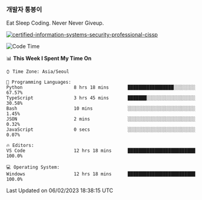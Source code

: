 ### 개발자 통붕이
Eat Sleep Coding.
Never Never Giveup.

[![certified-information-systems-security-professional-cissp](https://user-images.githubusercontent.com/44606727/157613689-acd84ec6-5f8f-4e79-89d9-a8d51f033634.png)](https://www.credly.com/badges/f394a010-85a0-450b-9136-8043af01d71c/public_url)

<!--START_SECTION:waka-->
![Code Time](http://img.shields.io/badge/Code%20Time-1%2C429%20hrs%2057%20mins-blue)

📊 **This Week I Spent My Time On** 

```text
⌚︎ Time Zone: Asia/Seoul

💬 Programming Languages: 
Python                   8 hrs 18 mins       █████████████████░░░░░░░░   67.57% 
TypeScript               3 hrs 45 mins       ███████░░░░░░░░░░░░░░░░░░   30.58% 
Bash                     10 mins             ░░░░░░░░░░░░░░░░░░░░░░░░░   1.45% 
JSON                     2 mins              ░░░░░░░░░░░░░░░░░░░░░░░░░   0.32% 
JavaScript               0 secs              ░░░░░░░░░░░░░░░░░░░░░░░░░   0.07%

🔥 Editors: 
VS Code                  12 hrs 18 mins      █████████████████████████   100.0%

💻 Operating System: 
Windows                  12 hrs 18 mins      █████████████████████████   100.0%

```


 Last Updated on 06/02/2023 18:38:15 UTC
<!--END_SECTION:waka-->

